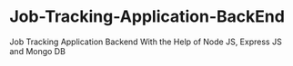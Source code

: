 # Job-Tracking-Application-BackEnd
Job Tracking Application Backend With the Help of Node JS, Express JS and Mongo DB  
